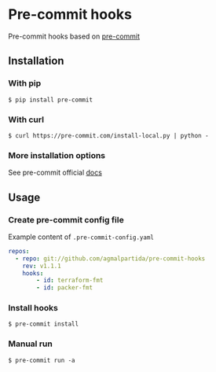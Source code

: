 # Pre-commit hooks

Pre-commit hooks based on [pre-commit](https://pre-commit.com)

## Installation

### With pip

```console
$ pip install pre-commit
```

### With curl

```
$ curl https://pre-commit.com/install-local.py | python -
```

### More installation options

See pre-commit official [docs](https://pre-commit.com/#install)

## Usage

### Create pre-commit config file

Example content of `.pre-commit-config.yaml`
```yaml
repos:
  - repo: git://github.com/agmalpartida/pre-commit-hooks
    rev: v1.1.1
    hooks:
        - id: terraform-fmt
        - id: packer-fmt
```

### Install hooks

```console
$ pre-commit install
```

### Manual run

```console
$ pre-commit run -a
```
